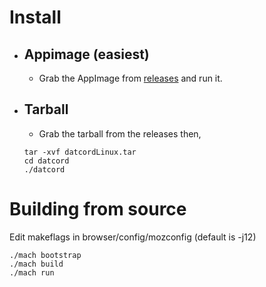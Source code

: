 # Install
  - ## Appimage (easiest)
    - Grab the AppImage from [releases](https://github.com/gamingdoom/datcord/releases/) and run it.
  - ## Tarball
    - Grab the tarball from the releases then,
    ```
    tar -xvf datcordLinux.tar
    cd datcord
    ./datcord
    ```

# Building from source

Edit makeflags in browser/config/mozconfig (default is -j12)

```
./mach bootstrap
./mach build
./mach run
```
